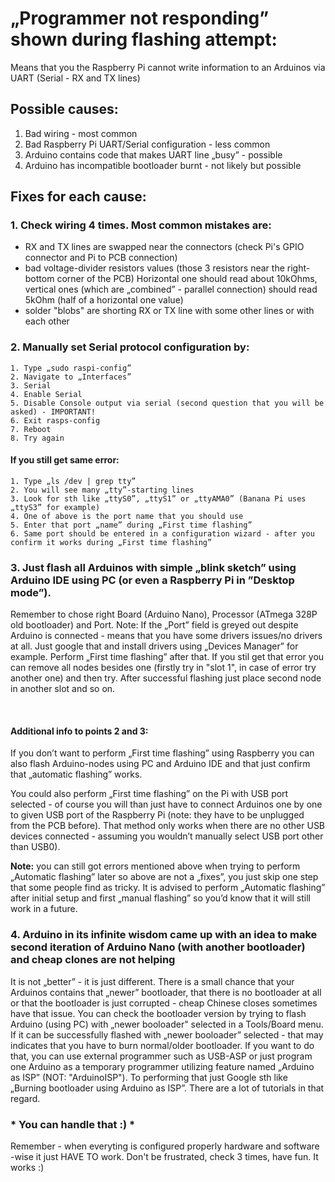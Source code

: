 # „Programmer not responding” shown during flashing attempt:

Means that you the Raspberry Pi cannot write information to an Arduinos via UART (Serial - RX and TX lines)

## Possible causes:
1. Bad wiring - most common
1. Bad Raspberry Pi UART/Serial configuration - less common
1. Arduino contains code that makes UART line „busy” - possible
1. Arduino has incompatible bootloader burnt - not likely but possible

## Fixes for each cause:

### 1. Check wiring 4 times. Most common mistakes are:
- RX and TX lines are swapped near the connectors (check Pi's GPIO connector and Pi to PCB connection)
- bad voltage-divider resistors values (those 3 resistors near the right-bottom corner of the PCB) 
Horizontal one should read about 10kOhms, vertical ones (which are „combined” - parallel connection) should read 5kOhm (half of a horizontal one value)
- solder "blobs" are shorting RX or TX line with some other lines or with each other

### 2. Manually set Serial protocol configuration by:
	1. Type „sudo raspi-config”
	2. Navigate to „Interfaces”
	3. Serial
	4. Enable Serial
	5. Disable Console output via serial (second question that you will be asked) - IMPORTANT!
	6. Exit rasps-config
	7. Reboot
	8. Try again

#### If you still get same error:
	1. Type „ls /dev | grep tty”
	2. You will see many „tty”-starting lines 
	3. Look for sth like „ttyS0”, „ttyS1” or „ttyAMA0” (Banana Pi uses „ttyS3” for example)
	4. One of above is the port name that you should use 
	5. Enter that port „name” during „First time flashing”
	6. Same port should be entered in a configuration wizard - after you confirm it works during „First time flashing”


### 3. Just flash all Arduinos with simple „blink sketch” using Arduino IDE using PC (or even a Raspberry Pi in ”Desktop mode”).
Remember to chose right Board (Arduino Nano), Processor (ATmega 328P old bootloader) and Port. 
Note: If the „Port” field is greyed out despite Arduino is connected - means that you have some drivers issues/no drivers at all.
Just google that and install drivers using „Devices Manager” for example. 
Perform „First time flashing” after that. If you stil get that error you can remove all nodes besides one (firstly try in "slot 1", in case of error try another one) and then try. 
After successful flashing just place second node in another slot and so on. 

<br>

#### Additional info to points 2 and 3:

If you don’t want to perform „First time flashing” using Raspberry you can also flash Arduino-nodes using PC and Arduino IDE
and that just confirm that „automatic flashing” works. 

You could also perform „First time flashing” on the Pi with USB port selected - of course you will than just have to connect Arduinos 
one by one to given USB port of the Raspberry Pi (note: they have to be unplugged from the PCB before). That method only works 
when there are no other USB devices connected - assuming you wouldn’t manually select USB port other than USB0). 

<b>Note:</b> you can still got errors mentioned above when trying to perform „Automatic flashing” later so above are not a „fixes”, 
you just skip one step that some people find as tricky. It is advised to perform „Automatic flashing” after initial setup 
and first „manual flashing” so you’d know that it will still work in a future.

### 4. Arduino in its infinite wisdom came up with an idea to make second iteration of Arduino Nano (with another bootloader) and cheap clones are not helping
It is not „better” - it is just different. There is a small chance that your Arduinos contains that „newer” bootloader, that there is 
no bootloader at all or that the bootloader is just corrupted - cheap Chinese closes sometimes have that issue. You can check 
the bootloader version by trying to flash Arduino (using PC) with „newer booloader" selected in a Tools/Board menu.
If it can be successfully flashed with „newer booloader” selected - that may indicates that you have to burn normal/older bootloader.
If you want to do that, you can use external programmer such as USB-ASP or just program one Arduino as a temporary programmer 
utilizing feature named „Arduino as ISP” (NOT: "ArduinoISP"). To performing that just Google sth like „Burning bootloader using Arduino as ISP”.
There are a lot of tutorials in that regard.

### * You can handle that :) * 
Remember - when everyting is configured properly hardware and software -wise it just HAVE TO work. Don't be frustrated, check 3 times, have fun. It works :)